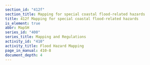```yaml
---
section_id: "412f"
section_title: Mapping for special coastal flood-related hazards
title: 412f Mapping for special coastal flood-related hazards
is_element: true
abbr: MapSH
series_id: "400"
series_title: Mapping and Regulations
activity_id: "410"
activity_title: Flood Hazard Mapping
page_in_manual: 410-8
document_depth: 4
---
```

